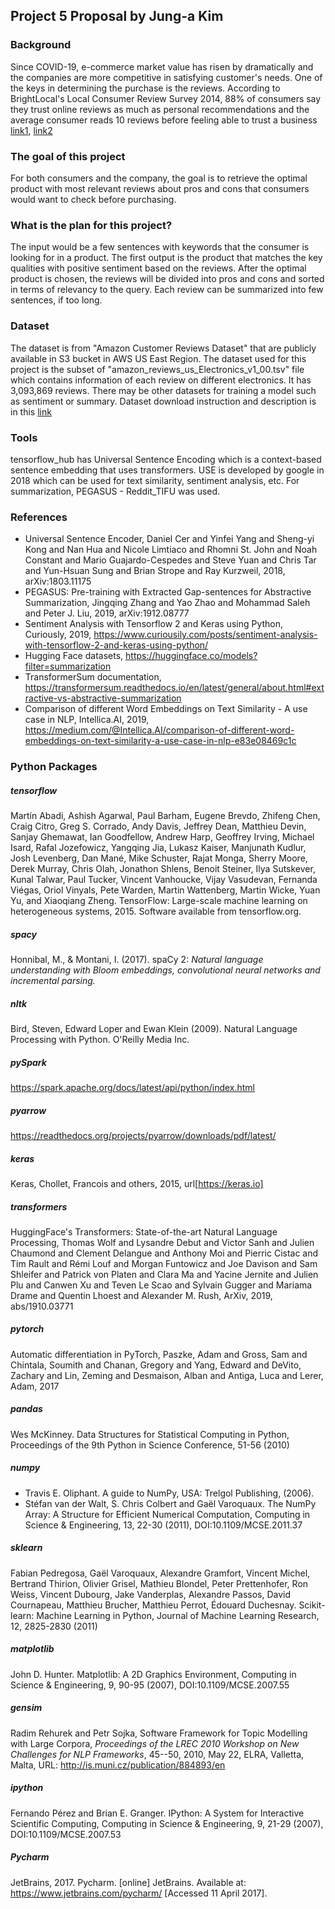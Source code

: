 ## Project 5 Proposal by Jung-a Kim
### Background
Since COVID-19, e-commerce market value has risen by dramatically and the companies are more competitive in satisfying customer's needs.
One of the keys in determining the purchase is the reviews. According to BrightLocal's Local Consumer Review Survey 2014, 88% of consumers say they trust online reviews as much as personal recommendations and the average consumer reads 10 reviews before feeling able to trust a business<br>
[link1](https://searchengineland.com/88-consumers-trust-online-reviews-much-personal-recommendations-195803), [link2](https://www.brightlocal.com/research/local-consumer-review-survey/)

### The goal of this project
For both consumers and the company, the goal is to retrieve the optimal product with most relevant reviews about pros and cons that consumers would want to check before purchasing.

### What is the plan for this project?
The input would be a few sentences with keywords that the consumer is looking for in a product. The first output is the product that matches the key qualities with positive sentiment based on the reviews. After the optimal product is chosen, the reviews will be divided into pros and cons and sorted in terms of relevancy to the query. Each review can be summarized into few sentences, if too long.

### Dataset
The dataset is from "Amazon Customer Reviews Dataset" that are publicly available in S3 bucket in AWS US East Region. The dataset used for this project is the subset of "amazon_reviews_us_Electronics_v1_00.tsv" file which contains information of each review on different electronics. It has 3,093,869 reviews. There may be other datasets for training a model such as sentiment or summary.
Dataset download instruction and description is in this [link](https://s3.amazonaws.com/amazon-reviews-pds/readme.html)

### Tools
tensorflow_hub has Universal Sentence Encoding which is a context-based sentence embedding that uses transformers. USE is developed by google in 2018 which can be used for text similarity, sentiment analysis, etc. For summarization, PEGASUS - Reddit_TIFU was used.

### References
- Universal Sentence Encoder, Daniel Cer and Yinfei Yang and Sheng-yi Kong and Nan Hua and Nicole Limtiaco and Rhomni St. John and Noah Constant and Mario Guajardo-Cespedes and Steve Yuan and Chris Tar and Yun-Hsuan Sung and Brian Strope and Ray Kurzweil, 2018, arXiv:1803.11175
- PEGASUS: Pre-training with Extracted Gap-sentences for Abstractive Summarization, Jingqing Zhang and Yao Zhao and Mohammad Saleh and Peter J. Liu, 2019, arXiv:1912.08777
- Sentiment Analysis with Tensorflow 2 and Keras using Python, Curiously, 2019, https://www.curiousily.com/posts/sentiment-analysis-with-tensorflow-2-and-keras-using-python/
- Hugging Face datasets, https://huggingface.co/models?filter=summarization
- TransformerSum documentation, https://transformersum.readthedocs.io/en/latest/general/about.html#extractive-vs-abstractive-summarization
- Comparison of different Word Embeddings on Text Similarity - A use case in NLP, Intellica.AI, 2019, https://medium.com/@Intellica.AI/comparison-of-different-word-embeddings-on-text-similarity-a-use-case-in-nlp-e83e08469c1c

### Python Packages
##### tensorflow
Martín Abadi, Ashish Agarwal, Paul Barham, Eugene Brevdo,
Zhifeng Chen, Craig Citro, Greg S. Corrado, Andy Davis,
Jeffrey Dean, Matthieu Devin, Sanjay Ghemawat, Ian Goodfellow,
Andrew Harp, Geoffrey Irving, Michael Isard, Rafal Jozefowicz, Yangqing Jia,
Lukasz Kaiser, Manjunath Kudlur, Josh Levenberg, Dan Mané, Mike Schuster,
Rajat Monga, Sherry Moore, Derek Murray, Chris Olah, Jonathon Shlens,
Benoit Steiner, Ilya Sutskever, Kunal Talwar, Paul Tucker,
Vincent Vanhoucke, Vijay Vasudevan, Fernanda Viégas,
Oriol Vinyals, Pete Warden, Martin Wattenberg, Martin Wicke,
Yuan Yu, and Xiaoqiang Zheng.
TensorFlow: Large-scale machine learning on heterogeneous systems,
2015. Software available from tensorflow.org.

##### spacy
Honnibal, M., & Montani, I. (2017). spaCy 2: *Natural language understanding with Bloom embeddings, convolutional neural networks and incremental parsing.*

##### nltk
Bird, Steven, Edward Loper and Ewan Klein (2009).
Natural Language Processing with Python.  O'Reilly Media Inc.

##### pySpark
https://spark.apache.org/docs/latest/api/python/index.html

##### pyarrow
https://readthedocs.org/projects/pyarrow/downloads/pdf/latest/

##### keras
Keras, Chollet, Francois and others, 2015, url[https://keras.io]

##### transformers
HuggingFace's Transformers: State-of-the-art Natural Language Processing, Thomas Wolf and Lysandre Debut and Victor Sanh and Julien Chaumond and Clement Delangue and Anthony Moi and Pierric Cistac and Tim Rault and Rémi Louf and Morgan Funtowicz and Joe Davison and Sam Shleifer and Patrick von Platen and Clara Ma and Yacine Jernite and Julien Plu and Canwen Xu and Teven Le Scao and Sylvain Gugger and Mariama Drame and Quentin Lhoest and Alexander M. Rush, ArXiv, 2019, abs/1910.03771

##### pytorch
Automatic differentiation in PyTorch, Paszke, Adam and Gross, Sam and Chintala, Soumith and Chanan, Gregory and Yang, Edward and DeVito, Zachary and Lin, Zeming and Desmaison, Alban and Antiga, Luca and Lerer, Adam, 2017

##### pandas
Wes McKinney. Data Structures for Statistical Computing in Python, Proceedings of the 9th Python in Science Conference, 51-56 (2010)

##### numpy
* Travis E. Oliphant. A guide to NumPy, USA: Trelgol Publishing, (2006).
* Stéfan van der Walt, S. Chris Colbert and Gaël Varoquaux. The NumPy Array: A Structure for Efficient Numerical Computation, Computing in Science & Engineering, 13, 22-30 (2011), DOI:10.1109/MCSE.2011.37

##### sklearn
Fabian Pedregosa, Gaël Varoquaux, Alexandre Gramfort, Vincent Michel, Bertrand Thirion, Olivier Grisel, Mathieu Blondel, Peter Prettenhofer, Ron Weiss, Vincent Dubourg, Jake Vanderplas, Alexandre Passos, David Cournapeau, Matthieu Brucher, Matthieu Perrot, Édouard Duchesnay. Scikit-learn: Machine Learning in Python, Journal of Machine Learning Research, 12, 2825-2830 (2011)

##### matplotlib
John D. Hunter. Matplotlib: A 2D Graphics Environment, Computing in Science & Engineering, 9, 90-95 (2007), DOI:10.1109/MCSE.2007.55

##### gensim
Radim Rehurek and Petr Sojka, Software Framework for Topic Modelling with Large Corpora, *Proceedings of the LREC 2010 Workshop on New Challenges for NLP Frameworks*, 45--50, 2010, May 22, ELRA, Valletta, Malta, URL: http://is.muni.cz/publication/884893/en

##### ipython
Fernando Pérez and Brian E. Granger. IPython: A System for Interactive Scientific Computing, Computing in Science & Engineering, 9, 21-29 (2007), DOI:10.1109/MCSE.2007.53

##### Pycharm
JetBrains, 2017. Pycharm. [online] JetBrains. Available at: <https://www.jetbrains.com/pycharm/> [Accessed 11 April 2017].